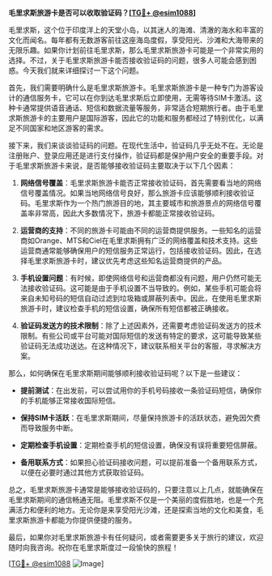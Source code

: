 **毛里求斯旅游卡是否可以收取验证码？[[TG💪+ @esim1088](https://t.me/s/esim1088)]**

毛里求斯，这个位于印度洋上的天堂小岛，以其迷人的海滩、清澈的海水和丰富的文化而闻名。每年都有无数游客前往这座海岛度假，享受阳光、沙滩和大海带来的无限乐趣。如果你计划前往毛里求斯，那么毛里求斯旅游卡可能是一个非常实用的选择。不过，关于毛里求斯旅游卡能否接收验证码的问题，很多人可能会感到困惑。今天我们就来详细探讨一下这个问题。

首先，我们需要明确什么是毛里求斯旅游卡。毛里求斯旅游卡是一种专门为游客设计的通信服务卡，它可以在你到达毛里求斯后立即使用，无需等待SIM卡激活。这种卡通常提供语音通话、短信和数据流量等服务，非常适合短期旅行者。由于毛里求斯旅游卡的主要用户是国际游客，因此它的功能和服务都经过了特别优化，以满足不同国家和地区游客的需求。

接下来，我们来谈谈验证码的问题。在现代生活中，验证码几乎无处不在。无论是注册账户、登录应用还是进行支付操作，验证码都是保护用户安全的重要手段。对于毛里求斯旅游卡来说，是否能够接收验证码主要取决于以下几个因素：

1. **网络信号覆盖**：毛里求斯旅游卡能否正常接收验证码，首先需要看当地的网络信号覆盖情况。如果当地网络信号良好，那么旅游卡应该能够顺利接收验证码。毛里求斯作为一个热门旅游目的地，其主要城市和旅游景点的网络信号覆盖率非常高，因此大多数情况下，旅游卡都能正常接收验证码。

2. **运营商的支持**：不同的旅游卡可能由不同的运营商提供服务。一些知名的运营商如Orange、MTS和Ciel在毛里求斯拥有广泛的网络覆盖和技术支持。这些运营商通常能够确保用户的短信服务正常运行，包括接收验证码。因此，在选择毛里求斯旅游卡时，建议优先考虑这些知名运营商提供的产品。

3. **手机设置问题**：有时候，即使网络信号和运营商都没有问题，用户仍然可能无法接收验证码。这可能是由于手机设置不当导致的。例如，某些手机可能会将来自未知号码的短信自动过滤到垃圾箱或屏蔽列表中。因此，在使用毛里求斯旅游卡时，建议检查手机的短信设置，确保所有短信都被正确接收。

4. **验证码发送方的技术限制**：除了上述因素外，还需要考虑验证码发送方的技术限制。有些公司或平台可能对国际短信的发送有特定的要求，这可能导致某些验证码无法成功送达。在这种情况下，建议联系相关平台的客服，寻求解决方案。

那么，如何确保在毛里求斯期间能够顺利接收验证码呢？以下是一些建议：

- **提前测试**：在出发前，可以尝试用你的手机号码接收一条验证码短信，确保你的手机能够正常接收国际短信。
  
- **保持SIM卡活跃**：在毛里求斯期间，尽量保持旅游卡的活跃状态，避免因欠费而导致服务中断。

- **定期检查手机设置**：定期检查手机的短信设置，确保没有误将重要短信屏蔽。

- **备用联系方式**：如果担心验证码接收问题，可以提前准备一个备用联系方式，以便在必要时通过其他方式获取验证码。

总之，毛里求斯旅游卡通常是能够接收验证码的，只要注意以上几点，就能确保在毛里求斯期间的通信畅通无阻。毛里求斯不仅是一个美丽的度假胜地，也是一个充满活力和便利的地方。无论你是来享受阳光沙滩，还是探索当地的文化和美食，毛里求斯旅游卡都能为你提供便捷的服务。

最后，如果你对毛里求斯旅游卡有任何疑问，或者需要更多关于旅行的建议，欢迎随时向我咨询。祝你在毛里求斯度过一段愉快的旅程！

[[TG💪+ @esim1088](https://t.me/s/esim1088) ![Image](https://i.postimg.cc/4NQfJmqS/Snipaste-2025-05-13-00-14-12.png)]